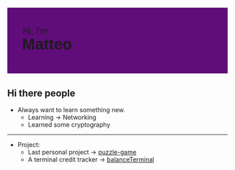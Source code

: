 [![MasterHead](./header.png)](https://github.com/mattemello)
## Hi there people
<!--<picture styel="aling: center;">
  <source
    srcset="https://github-readme-stats.vercel.app/api?username=mattemello&show_icons=true&theme=radical"
    media="(prefers-color-scheme: radica)"
  />
</picture>-->
<!--![Anurag's GitHub stats](https://github-readme-stats.vercel.app/api?username=mattemello&show_icons=true&theme=radical)-->
- Always want to learn something new.
  - Learning -> Networking
  - Learned some cryptography 

---

- Project:
  - Last personal project -> [puzzle-game](https://github.com/mattemello/puzzle-game)
  - A terminal credit tracker -> [balanceTerminal](https://github.com/mattemello/balanceTerminal)

<!--
**mattemello/mattemello** is a ✨ _special_ ✨ repository because its `README.md` (this file) appears on your GitHub profile.

Here are some ideas to get you started:

- 🔭 I’m currently working on ...
- 🌱 I’m currently learning ...
- 👯 I’m looking to collaborate on ...
- 🤔 I’m looking for help with ...
- 💬 Ask me about ...
- 📫 How to reach me: ...
- 😄 Pronouns: ...
- ⚡ Fun fact: ...
-->
